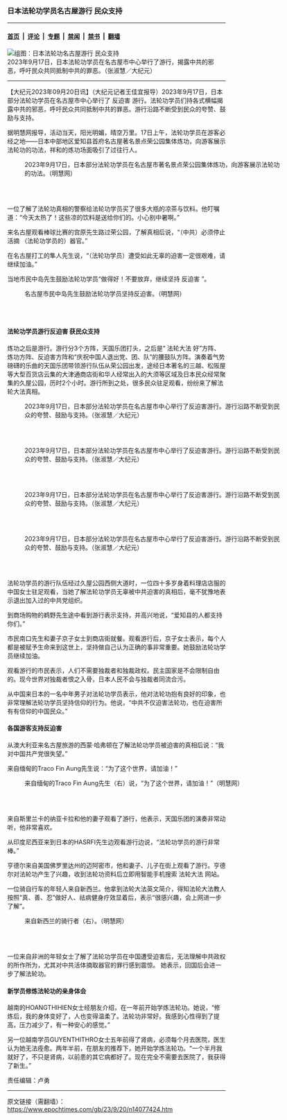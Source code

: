 ### 日本法轮功学员名古屋游行 民众支持

---

#### [首页](../../../..?n14077424) &nbsp;|&nbsp; [评论](../../../../../epoch-comment?n14077424) &nbsp;|&nbsp; [专题](../../../../../epoch-special?n14077424) &nbsp;|&nbsp; [禁闻](../../../../../epoch-news?n14077424) &nbsp;|&nbsp; [禁书](../../../../../books?n14077424) &nbsp;|&nbsp; [翻墙](https://github.com/gfw-breaker/nogfw/blob/master/README.md?n14077424)


<div><img alt="组图：日本法轮功名古屋游行 民众支持" class="attachment-djy_600_400 size-djy_600_400 wp-post-image" src="https://i.epochtimes.com/assets/uploads/2023/09/id14077676-FJN09949-600x400.jpg"/>
<div class="caption">
 2023年9月17日，日本法轮功学员在名古屋市中心举行了游行，揭露中共的邪恶，呼吁民众共同抵制中共的罪恶。（张淑慧／大纪元）
</div></div><hr/><div class="post_content" id="artbody" itemprop="articleBody">
 <!-- article content begin -->
 <p>
  【大纪元2023年09月20日讯】（大纪元记者王佳宜报导）2023年9月17日，日本部分法轮功学员在名古屋市中心举行了
  <ok href="https://www.epochtimes.com/gb/tag/%E5%8F%8D%E8%BF%AB%E5%AE%B3.html">
   反迫害
  </ok>
  游行。法轮功学员们持各式横幅揭露中共的邪恶，呼吁民众共同抵制中共的罪恶。游行沿路不断受到民众的夸赞、鼓励与支持。
 </p>
 <p>
  据明慧网报导，活动当天，阳光明媚，晴空万里。17日上午，法轮功学员在游客必经之地——日本中部地区爱知县首府名古屋著名景点荣公园集体炼功，向游客展示法轮功的功法，祥和的炼功场面吸引了过往行人。
 </p>
 <figure aria-describedby="caption-attachment-14077644" class="wp-caption aligncenter" id="attachment_14077644" style="width: 600px">
  <ok href="https://i.epochtimes.com/assets/uploads/2023/09/id14077644-2023-9-18-jp-nagoya-03.jpg" target="_blank">
   <img alt="" class="wp-image-14077644" src="https://i.epochtimes.com/assets/uploads/2023/09/id14077644-2023-9-18-jp-nagoya-03-450x310.jpg"/>
  </ok>
  <br/><figcaption class="wp-caption-text" id="caption-attachment-14077644">
   2023年9月17日，日本部分法轮功学员在名古屋市著名景点荣公园集体炼功，向游客展示法轮功的功法。（明慧网）
  </figcaption><br/>
 </figure><br/>
 <p>
  一位了解了法轮功真相的警察给法轮功学员买了很多大瓶的凉茶与饮料。他叮嘱道：“今天太热了！这些凉的饮料是送给你们的。小心别中暑啊。”
 </p>
 <p>
  来名古屋观看棒球比赛的宫原先生路过荣公园，了解真相后说，“（中共）必须停止
  <ok href="https://www.epochtimes.com/gb/tag/%E6%B4%BB%E6%91%98.html">
   活摘
  </ok>
  （法轮功学员的）器官。”
 </p>
 <p>
  在名古屋打工的隼人先生说，“（法轮功学员）遭受如此无辜的迫害一定很艰难，请继续加油。”
 </p>
 <p>
  当地市民中岛先生鼓励法轮功学员“做得好！不要放弃，继续坚持
  <ok href="https://www.epochtimes.com/gb/tag/%E5%8F%8D%E8%BF%AB%E5%AE%B3.html">
   反迫害
  </ok>
  ”。
 </p>
 <figure aria-describedby="caption-attachment-14077636" class="wp-caption aligncenter" id="attachment_14077636" style="width: 383px">
  <ok href="https://i.epochtimes.com/assets/uploads/2023/09/id14077636-eafbf76cfcff2959465a24e690242997.jpg" target="_blank">
   <img alt="" class="wp-image-14077636" src="https://i.epochtimes.com/assets/uploads/2023/09/id14077636-eafbf76cfcff2959465a24e690242997-450x358.jpg"/>
  </ok>
  <br/><figcaption class="wp-caption-text" id="caption-attachment-14077636">
   名古屋市民中岛先生鼓励法轮功学员坚持反迫害。（明慧网）
  </figcaption><br/>
 </figure><br/>
 <h4>
  法轮功学员游行反迫害 获民众支持
 </h4>
 <p>
  炼功之后是游行。游行分3个方阵，天国乐团打头，之后是“
  <ok href="https://www.epochtimes.com/gb/tag/%E6%B3%95%E8%BD%AE%E5%A4%A7%E6%B3%95.html">
   法轮大法
  </ok>
  好”方阵、炼功方阵、反迫害方阵和“庆祝中国人退出党、团、队”的腰鼓队方阵。演奏着气势磅礴的乐曲的天国乐团带领游行队伍从荣公园出发，途经日本著名的三越、松阪屋等大型百货店云集的大津通商店街和华人经常出入的大须等区域及日本民众经常聚集的久屋公园，历时2个小时。游行所到之处，很多民众驻足观看，纷纷来了解法轮大法真相。
 </p>
 <figure aria-describedby="caption-attachment-14077630" class="wp-caption aligncenter" id="attachment_14077630" style="width: 601px">
  <ok href="https://i.epochtimes.com/assets/uploads/2023/09/id14077630-FJN09893.jpg" target="_blank">
   <img alt="" class="wp-image-14077630" src="https://i.epochtimes.com/assets/uploads/2023/09/id14077630-FJN09893-450x280.jpg"/>
  </ok>
  <br/><figcaption class="wp-caption-text" id="caption-attachment-14077630">
   2023年9月17日，日本部分法轮功学员在名古屋市中心举行了反迫害游行。游行沿路不断受到民众的夸赞、鼓励与支持。（张淑慧／大纪元）
  </figcaption><br/>
 </figure><br/>
 <figure aria-describedby="caption-attachment-14077632" class="wp-caption aligncenter" id="attachment_14077632" style="width: 601px">
  <ok href="https://i.epochtimes.com/assets/uploads/2023/09/id14077632-FJN09904.jpg" target="_blank">
   <img alt="" class="wp-image-14077632" src="https://i.epochtimes.com/assets/uploads/2023/09/id14077632-FJN09904-450x275.jpg"/>
  </ok>
  <br/><figcaption class="wp-caption-text" id="caption-attachment-14077632">
   2023年9月17日，日本部分法轮功学员在名古屋市中心举行了反迫害游行。游行沿路不断受到民众的夸赞、鼓励与支持。（张淑慧／大纪元）
  </figcaption><br/>
 </figure><br/>
 <figure aria-describedby="caption-attachment-14077633" class="wp-caption aligncenter" id="attachment_14077633" style="width: 601px">
  <ok href="https://i.epochtimes.com/assets/uploads/2023/09/id14077633-FJN09911.jpg" target="_blank">
   <img alt="" class="wp-image-14077633" src="https://i.epochtimes.com/assets/uploads/2023/09/id14077633-FJN09911-450x286.jpg"/>
  </ok>
  <br/><figcaption class="wp-caption-text" id="caption-attachment-14077633">
   2023年9月17日，日本部分法轮功学员在名古屋市中心举行了反迫害游行。游行沿路不断受到民众的夸赞、鼓励与支持。（张淑慧／大纪元）
  </figcaption><br/>
 </figure><br/>
 <figure aria-describedby="caption-attachment-14077634" class="wp-caption aligncenter" id="attachment_14077634" style="width: 602px">
  <ok href="https://i.epochtimes.com/assets/uploads/2023/09/id14077634-FJN09927_2.jpg" target="_blank">
   <img alt="" class="wp-image-14077634" src="https://i.epochtimes.com/assets/uploads/2023/09/id14077634-FJN09927_2-450x267.jpg"/>
  </ok>
  <br/><figcaption class="wp-caption-text" id="caption-attachment-14077634">
   2023年9月17日，日本部分法轮功学员在名古屋市中心举行了反迫害游行。游行沿路不断受到民众的夸赞、鼓励与支持。（张淑慧／大纪元）
  </figcaption><br/>
 </figure><br/>
 <p>
  法轮功学员的游行队伍经过久屋公园西侧大道时，一位四十多岁身着料理店店服的中国女士驻足观看，当她了解法轮功学员无辜被中共迫害的真相后，毫不犹豫地表示退出加入过的中共党组织。
 </p>
 <p>
  到商场购物的鹈野先生途中看到游行表示支持，并高兴地说，“爱知县的人都支持你们。”
 </p>
 <p>
  市民南口先生和妻子京子女士到商店街就餐。观看游行后，京子女士表示，每个人都是被赋予生命来到这世上，坚持做自己认为正确的事非常重要。她鼓励法轮功学员继续加油。
 </p>
 <p>
  观看游行的市民表示，人们不需要独裁者和独裁政权。民主国家是不会限制自由的。现今世界对独裁者恨之入骨，日本人民不会与独裁者同流合污。
 </p>
 <p>
  从中国来日本的一名中年男子对法轮功学员表示，他对法轮功抱有良好的印象，也非常理解法轮功学员坚持信仰的行为。他说，“中共不仅迫害法轮功，也在迫害所有有信仰的中国民众。”
 </p>
 <h4>
  各国游客支持反迫害
 </h4>
 <p>
  从澳大利亚来名古屋旅游的西蒙‧哈弗顿在了解法轮功学员被迫害的真相后说：“我对中国共产党很失望。”
 </p>
 <p>
  来自缅甸的Traco Fin Aung先生说：“为了这个世界，请加油！”
 </p>
 <figure aria-describedby="caption-attachment-14077640" class="wp-caption aligncenter" id="attachment_14077640" style="width: 600px">
  <ok href="https://i.epochtimes.com/assets/uploads/2023/09/id14077640-254eac11e772cf918721dad57b3358a0.jpg" target="_blank">
   <img alt="" class="wp-image-14077640" src="https://i.epochtimes.com/assets/uploads/2023/09/id14077640-254eac11e772cf918721dad57b3358a0-450x338.jpg"/>
  </ok>
  <br/><figcaption class="wp-caption-text" id="caption-attachment-14077640">
   来自缅甸的Traco Fin Aung先生（右）说，“为了这个世界，请加油！”（明慧网）
  </figcaption><br/>
 </figure><br/>
 <p>
  来自斯里兰卡的纳亚卡拉和他的妻子观看了游行，他表示，天国乐团的演奏非常动听，他非常喜欢。
 </p>
 <p>
  从印度尼西亚来到日本的HASRFI先生边观看游行边说，“法轮功学员的游行非常棒。”
 </p>
 <p>
  亨德尔来自美国佛罗里达州的迈阿密市，他和妻子、儿子在街上观看了游行。亨德尔对法轮功产生了兴趣，收到法轮功资料后立即用智能手机搜索
  <ok href="https://www.epochtimes.com/gb/tag/%E6%B3%95%E8%BD%AE%E5%A4%A7%E6%B3%95.html">
   法轮大法
  </ok>
  网站。
 </p>
 <p>
  一位骑自行车的年轻人来自新西兰。他拿到法轮大法英文简介，得知法轮大法教人按照“真、善、忍”做好人、祛病健身疗效显着后，表示“很感兴趣，会上网进一步了解”。
 </p>
 <figure aria-describedby="caption-attachment-14077635" class="wp-caption aligncenter" id="attachment_14077635" style="width: 600px">
  <ok href="https://i.epochtimes.com/assets/uploads/2023/09/id14077635-6b4f5e55fa7da5aaf1b2d89fa89964fb.jpg" target="_blank">
   <img alt="" class="wp-image-14077635" src="https://i.epochtimes.com/assets/uploads/2023/09/id14077635-6b4f5e55fa7da5aaf1b2d89fa89964fb-450x338.jpg"/>
  </ok>
  <br/><figcaption class="wp-caption-text" id="caption-attachment-14077635">
   来自新西兰的骑行者（右）。（明慧网）
  </figcaption><br/>
 </figure><br/>
 <p>
  一位来自非洲的年轻女士了解了法轮功学员在中国遭受迫害后，无法理解中共政权的所作所为，尤其对中共活体摘取器官的罪行感到震惊。 她表示，回国后会进一步了解法轮功。
 </p>
 <h4>
  新学员修炼法轮功的亲身体会
 </h4>
 <p>
  越南的HOANGTHIHIEN女士经朋友介绍，在一年前开始学炼法轮功。她说，“修炼后，我的身体变好了，人也变得温柔了。法轮功非常好。我感到心性得到了提高，压力减少了，有一种安心的感觉。”
 </p>
 <p>
  另一位越南学员GUYENTHITHRO女士五年前得了肾病，必须每个月去医院，医生认为她无法痊愈。两年半前，在朋友的推荐下，她开始学炼法轮功。“一个半月我就好了，不只是肾病，以前患的其它病都好了。现在完全不需要去医院了，我获得了新生。”
 </p>
 <p>
  责任编辑：卢勇
 </p>
 <!-- article content end -->
 <div id="below_article_ad">
 </div>
</div>


---

原文链接（需翻墙）：https://www.epochtimes.com/gb/23/9/20/n14077424.htm